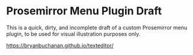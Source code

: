 # Prosemirror Menu Plugin Draft

This is a quick, dirty, and incomplete draft of a custom Prosemirror menu plugin, to be used for visual illustration purposes only.

<https://bryanbuchanan.github.io/texteditor/>
